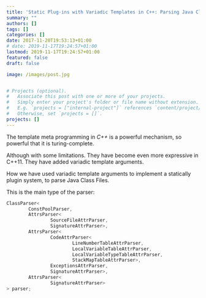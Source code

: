 ```yaml
---
title: 'Static Plug-ins with Variadic Templates in C++: Parsing Java Class Files in a Modular Way'
summary: ""
authors: []
tags: []
categories: []
date: 2017-11-20T19:53:13+01:00
# date: 2019-11-17T19:24:57+01:00
lastmod: 2019-11-17T19:24:57+01:00
featured: false
draft: false

image: /images/post.jpg


# Projects (optional).
#   Associate this post with one or more of your projects.
#   Simply enter your project's folder or file name without extension.
#   E.g. `projects = ["internal-project"]` references `content/project/deep-learning/index.md`.
#   Otherwise, set `projects = []`.
projects: []
---
```


The template meta programming in *C++* is a powerful mechanism,
so powerful that it is turing-complete.

Although with some limitations.
They have become even more expressive in C++11.
They have added variadic template arguments.

How we have used variadic template arguments to implement a statically plugin system, to parse Java Class Files.

This is the main type of the parser:

```cpp
ClassParser<
        ConstPoolParser,
        AttrsParser<
                SourceFileAttrParser,
                SignatureAttrParser>,
        AttrsParser<
                CodeAttrParser<
                        LineNumberTableAttrParser,
                        LocalVariableTableAttrParser,
                        LocalVariableTypeTableAttrParser,
                        StackMapTableAttrParser>,
                ExceptionsAttrParser,
                SignatureAttrParser>,
        AttrsParser<
                SignatureAttrParser>
> parser;
```
